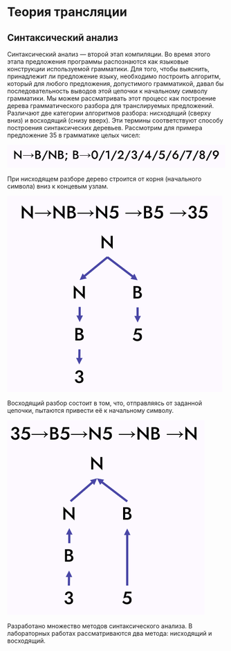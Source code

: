 # Теория трансляции
## Синтаксический анализ


Синтаксический анализ — второй этап компиляции. Во время этого этапа предложения программы распознаются как языковые конструкции используемой грамматики. Для того, чтобы выяснить, принадлежит ли предложение языку, необходимо построить алгоритм, который для любого предложения, допустимого грамматикой, давал бы последовательность выводов этой цепочки к начальному символу грамматики. Мы можем рассматривать этот процесс как построение дерева грамматического разбора для транслируемых предложений. Различают две категории алгоритмов разбора: нисходящий (сверху вниз) и восходящий (снизу вверх). Эти термины соответствуют способу построения синтаксических деревьев. Рассмотрим для примера предложение 35 в грамматике целых чисел:

![](https://raw.githubusercontent.com/s-lana-nev/CW_MT_files/refs/heads/main/ТТСА0.PNG)

При нисходящем разборе дерево строится от корня (начального символа) вниз к концевым узлам.

![](https://raw.githubusercontent.com/s-lana-nev/CW_MT_files/refs/heads/main/ТТСА1.PNG)

Восходящий разбор состоит в том, что, отправляясь от заданной цепочки, пытаются привести её к начальному символу.

![](https://raw.githubusercontent.com/s-lana-nev/CW_MT_files/refs/heads/main/ТТСА2.PNG)

Разработано множество методов синтаксического анализа. В лабораторных работах рассматриваются два метода: нисходящий и восходящий.




